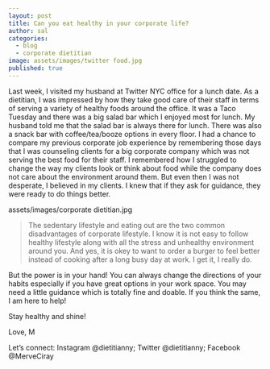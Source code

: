 ```yaml
---
layout: post
title: Can you eat healthy in your corporate life?
author: sal
categories:
  - blog
  - corporate dietitian
image: assets/images/twitter food.jpg
published: true
---
```


Last week, I visited my husband at Twitter NYC office for a lunch date. As a dietitian, I was impressed by how they take good care of their staff in terms of serving a variety of healthy foods around the office. It was a Taco Tuesday and there was a big salad bar which I enjoyed most for lunch. My husband told me that the salad bar is always there for lunch. There was also a snack bar with coffee/tea/booze options in every floor. I had a chance to compare my previous corporate job experience by remembering those days that I was counseling clients for a big corporate company which was not serving the best food for their staff. I remembered how I struggled to change the way my clients look or think about food while the company does not care about the environment around them. But even then I was not desperate, I believed in my clients. I knew that if they ask for guidance, they were ready to do things better.

assets/images/corporate dietitian.jpg

> The sedentary lifestyle and eating out are the two common disadvantages of corporate lifestyle. 
I know it is not easy to follow healthy lifestyle along with all the stress and unhealthy environment around you. And yes, it is okey to want to order a burger to feel better instead of cooking after a long busy day at work. I get it, I really do. 

But the power is in your hand! You can always change the directions of your habits especially if you have great options in your work space. You may need a little guidance which is totally fine and doable. If you think the same, I am here to help! 
 
Stay healthy and shine!
 
Love,
M
 

Let’s connect: Instagram @dietitianny; Twitter @dietitianny; Facebook @MerveCiray
